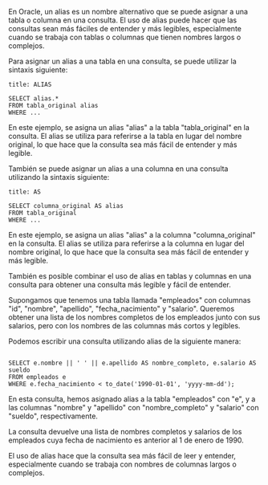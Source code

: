 En Oracle, un alias es un nombre alternativo que se puede asignar a una tabla o columna en una consulta. El uso de alias puede hacer que las consultas sean más fáciles de entender y más legibles, especialmente cuando se trabaja con tablas o columnas que tienen nombres largos o complejos.

Para asignar un alias a una tabla en una consulta, se puede utilizar la sintaxis siguiente:

```ad-important
title: ALIAS
```
```
SELECT alias.*
FROM tabla_original alias
WHERE ...
```

En este ejemplo, se asigna un alias "alias" a la tabla "tabla_original" en la consulta. El alias se utiliza para referirse a la tabla en lugar del nombre original, lo que hace que la consulta sea más fácil de entender y más legible.

También se puede asignar un alias a una columna en una consulta utilizando la sintaxis siguiente:

```ad-important
title: AS
```
```
SELECT columna_original AS alias
FROM tabla_original
WHERE ...
```

En este ejemplo, se asigna un alias "alias" a la columna "columna_original" en la consulta. El alias se utiliza para referirse a la columna en lugar del nombre original, lo que hace que la consulta sea más fácil de entender y más legible.

También es posible combinar el uso de alias en tablas y columnas en una consulta para obtener una consulta más legible y fácil de entender.


Supongamos que tenemos una tabla llamada "empleados" con columnas "id", "nombre", "apellido", "fecha_nacimiento" y "salario". Queremos obtener una lista de los nombres completos de los empleados junto con sus salarios, pero con los nombres de las columnas más cortos y legibles.

Podemos escribir una consulta utilizando alias de la siguiente manera:

```ad-example
```
```
SELECT e.nombre || ' ' || e.apellido AS nombre_completo, e.salario AS sueldo
FROM empleados e
WHERE e.fecha_nacimiento < to_date('1990-01-01', 'yyyy-mm-dd');
```

En esta consulta, hemos asignado alias a la tabla "empleados" con "e", y a las columnas "nombre" y "apellido" con "nombre_completo" y "salario" con "sueldo", respectivamente.

La consulta devuelve una lista de nombres completos y salarios de los empleados cuya fecha de nacimiento es anterior al 1 de enero de 1990.

El uso de alias hace que la consulta sea más fácil de leer y entender, especialmente cuando se trabaja con nombres de columnas largos o complejos.
